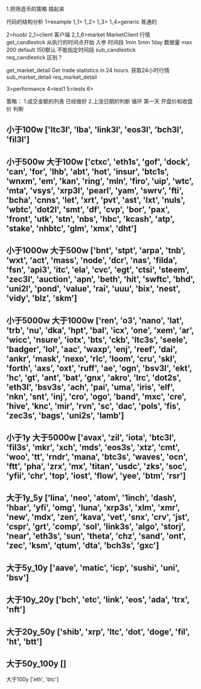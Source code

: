 1.把筛选币的策略  搞起来



代码的结构分析
1>example
 1_1>
 1_2>
 1_3>
 1_4>generic 普通的

2>huobi
 2_1>client  客户端 
  2_1_6>market  MarketClient 行情     
  get_candlestick  从执行的时间点开始 入参  时间段 1min  5min  1day  数据量 max 200 default 150默认     不能指定时间段
  sub_candlestick    
  req_candlestick   区别？


  get_market_detail  Get trade statistics in 24 hours.  获取24小时行情
  sub_market_detail
  req_market_detail  



3>performance
4>test1
5>tests
6>





策略：
1.成交金额的列表 已经做好
2.上涨日期的判断
  循环 
  第一天 开盘价和收盘价  判断



小于100w ['ltc3l', 'lba', 'link3l', 'eos3l', 'bch3l', 'fil3l']
--------------------------------------
小于500w 大于100w ['ctxc', 'eth1s', 'gof', 'dock', 'can', 'for', 'lhb', 'abt', 'hot', 'insur', 'btc1s', 'wnxm', 'em', 'kan', 'ring', 'mln', 'firo', 'uip', 'wtc', 'mta', 'vsys', 'xrp3l', 'pearl', 'yam', 'swrv', 'fti', 'bcha', 'cnns', 'let', 'xrt', 'pvt', 'ast', 'lxt', 'nuls', 'wbtc', 'dot2l', 'smt', 'df', 'cvp', 'bor', 'pax', 'front', 'utk', 'stn', 'nbs', 'hbc', 'kcash', 'atp', 'stake', 'nhbtc', 'glm', 'xmx', 'dht']
--------------------------------------
小于1000w 大于500w ['bnt', 'stpt', 'arpa', 'tnb', 'wxt', 'act', 'mass', 'node', 'dcr', 'nas', 'filda', 'fsn', 'api3', 'itc', 'ela', 'cvc', 'egt', 'ctsi', 'steem', 'zec3l', 'auction', 'apn', 'beth', 'hit', 'swftc', 'bhd', 'uni2l', 'pond', 'value', 'rai', 'uuu', 'bix', 'nest', 'vidy', 'blz', 'skm']
--------------------------------------
小于5000w 大于1000w ['ren', 'o3', 'nano', 'lat', 'trb', 'nu', 'dka', 'hpt', 'bal', 'icx', 'one', 'xem', 'ar', 'wicc', 'nsure', 'iotx', 'bts', 'ckb', 'ltc3s', 'seele', 'badger', 'lol', 'aac', 'waxp', 'enj', 'reef', 'dai', 'ankr', 'mask', 'nexo', 'rlc', 'loom', 'cru', 'skl', 'forth', 'axs', 'oxt', 'ruff', 'ae', 'ogn', 'bsv3l', 'ekt', 'hc', 'gt', 'ant', 'bat', 'gnx', 'akro', 'lrc', 'dot2s', 'eth3l', 'bsv3s', 'ach', 'pai', 'uma', 'iris', 'elf', 'nkn', 'snt', 'inj', 'cro', 'ogo', 'band', 'mxc', 'cre', 'hive', 'knc', 'mir', 'rvn', 'sc', 'dac', 'pols', 'fis', 'zec3s', 'bags', 'uni2s', 'lamb']
--------------------------------------
小于1y 大于5000w ['avax', 'zil', 'iota', 'btc3l', 'fil3s', 'mkr', 'xch', 'mds', 'eos3s', 'xtz', 'cmt', 'woo', 'tt', 'rndr', 'mana', 'btc3s', 'waves', 'ocn', 'ftt', 'pha', 'zrx', 'mx', 'titan', 'usdc', 'zks', 'soc', 'yfii', 'chr', 'top', 'iost', 'flow', 'yee', 'btm', 'rsr']
--------------------------------------
大于1y_5y ['lina', 'neo', 'atom', '1inch', 'dash', 'hbar', 'yfi', 'omg', 'luna', 'xrp3s', 'xlm', 'xmr', 'new', 'mdx', 'zen', 'kava', 'vet', 'snx', 'crv', 'jst', 'cspr', 'grt', 'comp', 'sol', 'link3s', 'algo', 'storj', 'near', 'eth3s', 'sun', 'theta', 'chz', 'sand', 'ont', 'zec', 'ksm', 'qtum', 'dta', 'bch3s', 'gxc']
--------------------------------------
大于5y_10y ['aave', 'matic', 'icp', 'sushi', 'uni', 'bsv']
--------------------------------------
大于10y_20y ['bch', 'etc', 'link', 'eos', 'ada', 'trx', 'nft']
--------------------------------------
大于20y_50y ['shib', 'xrp', 'ltc', 'dot', 'doge', 'fil', 'ht', 'btt']
--------------------------------------
大于50y_100y []
--------------------------------------
大于100y ['eth', 'btc']




